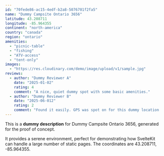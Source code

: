 ```yaml
---
id: "70fede86-ac15-4edf-b2a8-5076701f2fa5"
name: "Dummy Campsite Ontario 3656"
latitude: 43.208711
longitude: -85.964355
continent: "north-america"
country: "canada"
region: "ontario"
amenities:
  - "picnic-table"
  - "fishing"
  - "ATV-access"
  - "tent-only"
images:
  - "https://res.cloudinary.com/demo/image/upload/v1/sample.jpg"
reviews:
  - author: "Dummy Reviewer A"
    date: "2025-01-02"
    rating: 4
    comment: "A nice, quiet dummy spot with some basic amenities."
  - author: "Dummy Reviewer B"
    date: "2025-06-012"
    rating: 2
    comment: "Found it easily. GPS was spot on for this dummy location."
---
```


This is a **dummy description** for Dummy Campsite Ontario 3656, generated for the proof of concept.

It provides a serene environment, perfect for demonstrating how SvelteKit can handle a large number of static pages. The coordinates are 43.208711, -85.964355.
